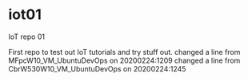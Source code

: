 # iot01
IoT repo 01

First repo to test out IoT tutorials and try stuff out.
changed a line from MFpcW10_VM_UbuntuDevOps on 20200224:1209
changed a line from CbrW530W10_VM_UbuntuDevOps on 20200224:1245
